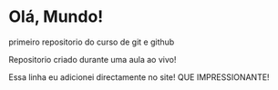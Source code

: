 # Olá, Mundo!
 primeiro repositorio do curso de git e github

 Repositorio criado durante uma aula ao vivo!
 
 Essa linha eu adicionei directamente no site! QUE IMPRESSIONANTE!
